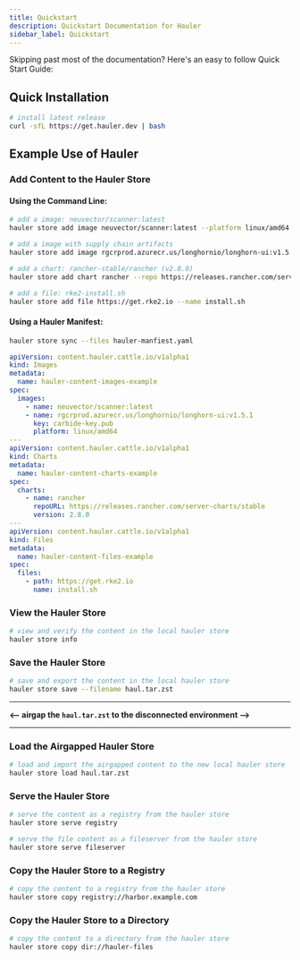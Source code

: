 ```yaml
---
title: Quickstart
description: Quickstart Documentation for Hauler
sidebar_label: Quickstart
---
```


Skipping past most of the documentation? Here's an easy to follow Quick Start Guide:

## Quick Installation

```bash
# install latest release
curl -sfL https://get.hauler.dev | bash
```

## Example Use of Hauler

### Add Content to the Hauler Store

#### Using the Command Line:

```bash
# add a image: neuvector/scanner:latest
hauler store add image neuvector/scanner:latest --platform linux/amd64

# add a image with supply chain artifacts
hauler store add image rgcrprod.azurecr.us/longhornio/longhorn-ui:v1.5.2 --key carbide-key.pub --platform linux/amd64

# add a chart: rancher-stable/rancher (v2.8.0)
hauler store add chart rancher --repo https://releases.rancher.com/server-charts/stable --version 2.8.0

# add a file: rke2-install.sh
hauler store add file https://get.rke2.io --name install.sh
```

#### Using a Hauler Manifest:

```bash
hauler store sync --files hauler-manfiest.yaml 
```

```yaml title="hauler-manfiest.yaml"
apiVersion: content.hauler.cattle.io/v1alpha1
kind: Images
metadata:
  name: hauler-content-images-example
spec:
  images:
    - name: neuvector/scanner:latest
    - name: rgcrprod.azurecr.us/longhornio/longhorn-ui:v1.5.1
      key: carbide-key.pub
      platform: linux/amd64
---
apiVersion: content.hauler.cattle.io/v1alpha1
kind: Charts
metadata:
  name: hauler-content-charts-example
spec:
  charts:
    - name: rancher
      repoURL: https://releases.rancher.com/server-charts/stable
      version: 2.8.0
---
apiVersion: content.hauler.cattle.io/v1alpha1
kind: Files
metadata:
  name: hauler-content-files-example
spec:
  files:
    - path: https://get.rke2.io
      name: install.sh
```

### View the Hauler Store

```bash
# view and verify the content in the local hauler store
hauler store info
```

### Save the Hauler Store

```bash
# save and export the content in the local hauler store
hauler store save --filename haul.tar.zst
```

---

**<-- airgap the `haul.tar.zst` to the disconnected environment -->**

---

### Load the Airgapped Hauler Store

```bash
# load and import the airgapped content to the new local hauler store
hauler store load haul.tar.zst
```

### Serve the Hauler Store

```bash
# serve the content as a registry from the hauler store
hauler store serve registry

# serve the file content as a fileserver from the hauler store
hauler store serve fileserver
```

### Copy the Hauler Store to a Registry

```bash
# copy the content to a registry from the hauler store
hauler store copy registry://harbor.example.com
```

### Copy the Hauler Store to a Directory

```bash
# copy the content to a directory from the hauler store
hauler store copy dir://hauler-files
```
